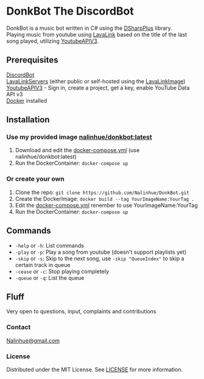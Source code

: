 # DonkBot The DiscordBot
DonkBot is a music bot written in C# using the [DSharpPlus](https://github.com/DSharpPlus/DSharpPlus) library.  
Playing music from youtube using [LavaLink](https://github.com/lavalink-devs/Lavalink) based on the title of the last song played, utilizing 
[YoutubeAPIV3](https://console.cloud.google.com/apis/library/youtube.googleapis.com).

## Prerequisites
[DiscordBot](https://discord.com/developers/applications)  
[LavaLinkServers](https://lavalink.darrennathanael.com/) (either public or self-hosted using the [LavaLinkImage](https://github.com/lavalink-devs/Lavalink))  
[YoutubeAPIV3](https://console.cloud.google.com/apis/library/youtube.googleapis.com) - Sign in, create a project, get a key, enable YouTube Data API v3  
[Docker](https://www.docker.com/) installed

## Installation
### Use my provided image [nalinhue/donkbot:latest](https://hub.docker.com/repository/docker/nalinhue/donkbot/general)  
1. Download and edit the [docker-compose.yml](https://github.com/Nalinhue/DonkBot/blob/main/docker-compose.yml) (use nalinhue/donkbot:latest)  
2. Run the DockerContainer: `docker-compose up`

### Or create your own  
1. Clone the repo: `git clone https://github.com/Nalinhue/DonkBot.git`  
2. Create the DockerImage: `docker build --tag YourImageName:YourTag .`  
3. Edit the [docker-compose.yml](https://github.com/Nalinhue/DonkBot/blob/main/docker-compose.yml) renember to use YourImageName:YourTag  
4. Run the DockerContainer: `docker-compose up`

## Commands
- `-help` or `-h`: List commands
- `-play` or `-p`: Play a song from youtube (doesn't support playlists yet)  
- `-skip` or `-s`: Skip to the next song, use `-skip "QueueIndex"` to skip a certain track in queue    
- `-cease` or `-c`: Stop playing completely  
- `-queue` or `-q`: List the queue

## Fluff
Very open to questions, input, complaints and contributions
### Contact
Nalinhue@gmail.com
### License

Distributed under the MIT License. See [LICENSE](https://github.com/Nalinhue/DonkBot/blob/main/LICENSE) for more information.
